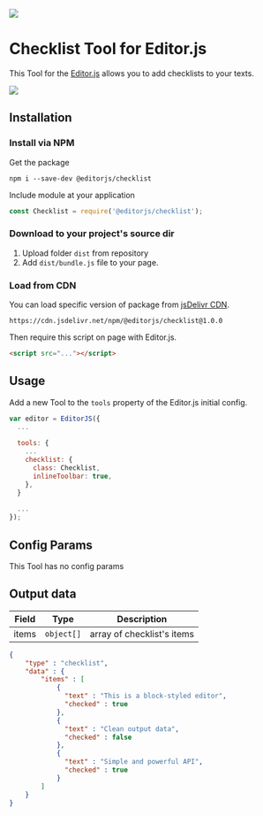 ![](https://badgen.net/badge/Editor.js/v2.0/blue)

# Checklist Tool for Editor.js

This Tool for the [Editor.js](https://ifmo.su/editor) allows you to add  checklists to your texts.

![](https://capella.pics/f099dd9b-1321-47f6-b9e1-97fc1ef40b6a.jpg)

## Installation

### Install via NPM

Get the package

```shell
npm i --save-dev @editorjs/checklist
```

Include module at your application

```javascript
const Checklist = require('@editorjs/checklist');
```

### Download to your project's source dir

1. Upload folder `dist` from repository
2. Add `dist/bundle.js` file to your page.

### Load from CDN

You can load specific version of package from [jsDelivr CDN](https://www.jsdelivr.com/package/npm/@editorjs/checklist).

`https://cdn.jsdelivr.net/npm/@editorjs/checklist@1.0.0`

Then require this script on page with Editor.js.

```html
<script src="..."></script>
```

## Usage

Add a new Tool to the `tools` property of the Editor.js initial config.

```javascript
var editor = EditorJS({
  ...
  
  tools: {
    ...
    checklist: {
      class: Checklist,
      inlineToolbar: true,
    },
  }
  
  ...
});
```

## Config Params

This Tool has no config params


## Output data

| Field | Type       | Description                            |
| ----- | ---------- | -------------------------------------- |
| items | `object[]` | array of checklist's items             |


```json
{
    "type" : "checklist",
    "data" : {
        "items" : [
            {
              "text" : "This is a block-styled editor",
              "checked" : true
            },
            {
              "text" : "Clean output data",
              "checked" : false
            },
            {
              "text" : "Simple and powerful API",
              "checked" : true
            }
        ]
    }
}
```

